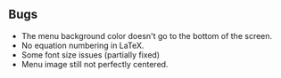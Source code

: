 ## Bugs
* The menu background color doesn't go to the bottom of the screen.
* No equation numbering in LaTeX.
* Some font size issues (partially fixed)
* Menu image still not perfectly centered.
